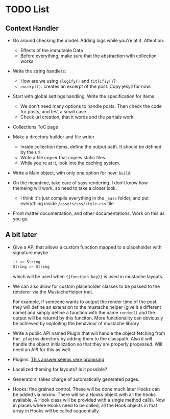 # TODO List

## Context Handler

- Go around checking the model. Adding logs while you're at it. Attention:
    - Effects of the immutable Data
    - Before everything, make sure that the abstraction with collection works

- Write the string handlers:
    - How are we using `slugify()` and `titlifiy()`?
    - `excerpt()`: creates an excerpt of the post. Copy jekyll for now.

- Start with global settings handling. Write the specification for items
    - We don't need many options to handle posts. Then check the code for posts, and
        test a small case.
    - Check url creation, that it words and the partials work.

- Collections ToC page

- Make a directory builder and file writer
    - Inside collection items, define the output path. It should be defined by the url.
    - Write a file copier that copies static files.
    - While you're at it, look into the caching system.

- Write a Main object, with only one option for now: `build`. 

- On the meantime, take care of sass rendering. I don't know how themeing will work, so
    need to take a closer look.
    - I think it's just compile everything in the `_sass` folder, and put everything
        inside `/assets/css/style.css` file

- Front matter documentation, and other documentations. Work on this as you go.


## A bit later

- Give a API that allows a custom function mapped to a placeholder with signature maybe 
    ``` scala
    () => String
    String => String
    ```
    which will be used when `{{function_key}}` is used in mustache layouts.

- We can also allow for custom placeholder classes to be passed to the renderer via the
    MustacheHelper trait. 

    For example, if someone wants to output the render time of the post, they will
    define an extension to the mustache helper (give it a different name) and simply
    define a function with the name `render()` and the output will be returnd by this
    funciton. More functionality can obviously be achieved by exploiting the behaviour
    of mustache library

- Write a public API named Plugin that will handle the object fetching from the
    `_plugins` directory by adding them to the classpath. Also it will handle the
    object initialization so that they are properly processed. Will need an API for
    this as well.

- Plugins: 
    [This answer seems very promising](https://stackoverflow.com/questions/23874281/scala-how-to-compile-code-from-an-external-file-at-runtime)
- Localized theming for layouts? Is it possible?

- Generators: takes charge of automatically generated pages.

- Hooks: fine grained control. These will be done much later
    Hooks can be added via mixinx. There will be a Hooks object with all the hooks
    available. A Hook class will be provided with a single method call(). Now in places
    where Hooks need to be called, all the Hook objects in that array in Hooks will be
    called sequentially. 

